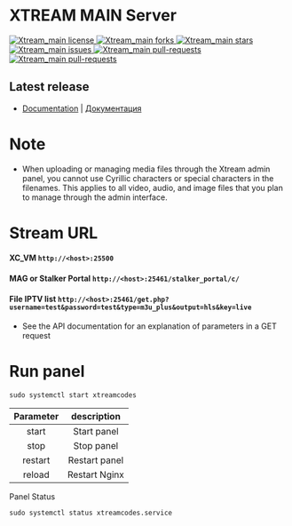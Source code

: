 # XTREAM MAIN Server
<p align="left">
<a href="https://github.com/Vateron-Media/Xtream_main/blob/master/LICENSE" target="blank">
<img src="https://img.shields.io/github/license/Vateron-Media/Xtream_main" alt="Xtream_main license" />
</a>
<a href="https://github.com/Vateron-Media/Xtream_main/fork" target="blank">
<img src="https://img.shields.io/github/forks/Vateron-Media/Xtream_main?style=flat" alt="Xtream_main forks"/>
</a>
<a href="https://github.com/Vateron-Media/Xtream_main/stargazers" target="blank">
<img src="https://img.shields.io/github/stars/Vateron-Media/Xtream_main?style=flat" alt="Xtream_main stars"/>
</a>
<a href="https://github.com/Vateron-Media/Xtream_main/issues" target="blank">
<img src="https://img.shields.io/github/issues/Vateron-Media/Xtream_main" alt="Xtream_main issues"/>
</a>
<a href="https://github.com/Vateron-Media/Xtream_main/pulls" target="blank">
<img src="https://img.shields.io/github/issues-pr/Vateron-Media/Xtream_main" alt="Xtream_main pull-requests"/>
</a>
  <a href="https://github.com/Vateron-Media/Xtream_main/releases" target="blank">
<img src="https://img.shields.io/github/v/release/Vateron-Media/Xtream_main?label=Release%20Main&color=green" alt="Xtream_main pull-requests"/>
</a> 
</p>

## Latest release
- [Documentation](https://github.com/Vateron-Media/Xtream_main/blob/main/doc/en/main-page.md) | [Документация](https://github.com/Vateron-Media/Xtream_main/blob/main/doc/ru/main-page.md)


# Note

* When uploading or managing media files through the Xtream admin panel, you cannot use Cyrillic characters or special characters in the filenames. This applies to all video, audio, and image files that you plan to manage through the admin interface.

# Stream URL
#### **XC_VM** `http://<host>:25500`
#### **MAG or Stalker Portal** `http://<host>:25461/stalker_portal/c/`
#### **File IPTV list** `http://<host>:25461/get.php?username=test&password=test&type=m3u_plus&output=hls&key=live`
* See the API documentation for an explanation of parameters in a GET request

# Run panel

```
sudo systemctl start xtreamcodes
```
| Parameter |description |
| :---:   | :---: |
| start | Start panel |
| stop | Stop panel |
| restart | Restart panel |
| reload | Restart Nginx |

Panel Status
```
sudo systemctl status xtreamcodes.service 
```